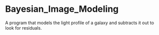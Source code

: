 Bayesian_Image_Modeling
=======================

A program that models the light profile of a galaxy and subtracts it out to look for residuals. 
